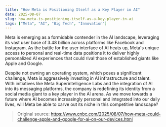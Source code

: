 ```yaml
---
title: "How Meta is Positioning Itself as a Key Player in AI"
date: 2025-08-07
slug: how-meta-is-positioning-itself-as-a-key-player-in-ai
tags: ["Meta", "AI", "Big Tech", "Innovation"]
---
```

Meta is emerging as a formidable contender in the AI landscape, leveraging its vast user base of 3.48 billion across platforms like Facebook and Instagram. As the battle for the user interface of AI heats up, Meta's unique access to personal and real-time data positions it to deliver highly personalized AI experiences that could rival those of established giants like Apple and Google.

Despite not owning an operating system, which poses a significant challenge, Meta is aggressively investing in AI infrastructure and talent. With initiatives like Meta Superintelligence Labs and the integration of AI into its messaging platforms, the company is redefining its identity from a social media giant to a key player in the AI arena. As we move towards a future where AI becomes increasingly personal and integrated into our daily lives, will Meta be able to carve out its niche in this competitive landscape?

> Original source: https://www.cnbc.com/2025/08/07/how-meta-could-challenge-apple-and-google-for-ai-on-our-devices.html